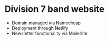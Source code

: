 # Division 7 band website

- Domain managed via Namecheap
- Deployment through Netlify
- Newsletter functionality via Mailerlite
